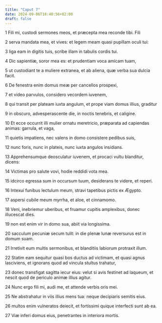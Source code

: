 ```yaml
---
title: "Caput 7"
date: 2024-09-06T18:40:56+02:00
draft: false
---
```




1 Fili mi, custodi sermones meos, et præcepta mea reconde tibi. Fili

2 serva mandata mea, et vives: et legem meam quasi pupillam oculi tui:

3 liga eam in digitis tuis, scribe illam in tabulis cordis tui.

4 Dic sapientiæ, soror mea es: et prudentiam voca amicam tuam,

5 ut custodiant te a muliere extranea, et ab aliena, quæ verba sua dulcia facit.

6 De fenestra enim domus meæ per cancellos prospexi,

7 et video parvulos, considero vecordem iuvenem,

8 qui transit per plateam iuxta angulum, et prope viam domus illius, graditur

9 in obscuro, advesperascente die, in noctis tenebris, et caligine.

10 Et ecce occurrit illi mulier ornatu meretricio, præparata ad capiendas animas: garrula, et vaga,

11 quietis impatiens, nec valens in domo consistere pedibus suis,

12 nunc foris, nunc in plateis, nunc iuxta angulos insidians.

13 Apprehensumque deosculatur iuvenem, et procaci vultu blanditur, dicens:

14 Victimas pro salute vovi, hodie reddidi vota mea.

15 idcirco egressa sum in occursum tuum, desiderans te videre, et reperi.

16 Intexui funibus lectulum meum, stravi tapetibus pictis ex Ægypto.

17 aspersi cubile meum myrrha, et aloe, et cinnamomo.

18 Veni, inebriemur uberibus, et fruamur cupitis amplexibus, donec illucescat dies.

19 non est enim vir in domo sua, abiit via longissima.

20 sacculum pecuniæ secum tulit: in die plenæ lunæ reversurus est in domum suam.

21 Irretivit eum multis sermonibus, et blanditiis labiorum protraxit illum.

22 Statim eam sequitur quasi bos ductus ad victimam, et quasi agnus lasciviens, et ignorans quod ad vincula stultus trahatur,

23 donec transfigat sagitta iecur eius: velut si avis festinet ad laqueum, et nescit quod de periculo animæ illius agitur.

24 Nunc ergo fili mi, audi me, et attende verbis oris mei.

25 Ne abstrahatur in viis illius mens tua: neque decipiaris semitis eius.

26 multos enim vulneratos deiecit, et fortissimi quique interfecti sunt ab ea.

27 Viæ inferi domus eius, penetrantes in interiora mortis.

